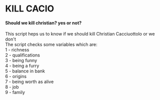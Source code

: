 # KILL CACIO
#### Should we kill christian? yes or not?

This script heps us to know if we should kill Christian Cacciuottolo or we don't <br/>
The script checks some variables which are: <br/>
1 - richness <br/>
2 - qualifications <br/>
3 - being funny <br/>
4 - being a furry <br/>
5 - balance in bank <br/>
6 - origins <br/>
7 - being worth as alive <br/>
8 - job <br/>
9 - family <br/>

